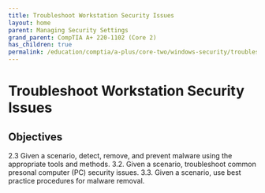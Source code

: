 ```yaml
---
title: Troubleshoot Workstation Security Issues
layout: home
parent: Managing Security Settings
grand_parent: CompTIA A+ 220-1102 (Core 2)
has_children: true
permalink: /education/comptia/a-plus/core-two/windows-security/troubleshoot-workstations/
---
```


# Troubleshoot Workstation Security Issues

## Objectives

2.3 Given a scenario, detect, remove, and prevent malware using the appropriate tools and methods.
3.2. Given a scenario, troubleshoot common presonal computer (PC) security issues.
3.3. Given a scenario, use best practice procedures for malware removal.

